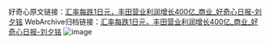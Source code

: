 好奇心原文链接：[汇率每跌1日元，丰田营业利润增长400亿_商业_好奇心日报-刘夕铭](https://www.qdaily.com/articles/9502.html)
WebArchive归档链接：[汇率每跌1日元，丰田营业利润增长400亿_商业_好奇心日报-刘夕铭](http://web.archive.org/web/20190623154349/https://www.qdaily.com/articles/9502.html)
![image](http://ww3.sinaimg.cn/large/007d5XDply1g3vfferdw9j30u032ye81)